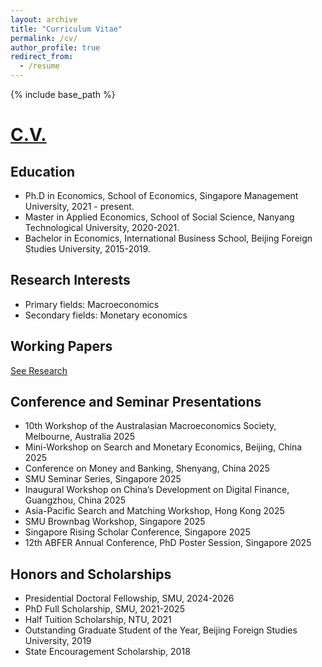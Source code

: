 ```yaml
---
layout: archive
title: "Curriculum Vitae"
permalink: /cv/
author_profile: true
redirect_from:
  - /resume
---
```


{% include base_path %}

# [C.V.](assets/cv-en.pdf)

Education
-----
* Ph.D in Economics, School of Economics, Singapore Management University, 2021 - present.
* Master in Applied Economics, School of Social Science, Nanyang Technological University, 2020-2021.
* Bachelor in Economics, International Business School, Beijing Foreign Studies University, 2015-2019.

Research Interests
-----
* Primary fields: Macroeconomics
* Secondary fields: Monetary economics

Working Papers
-----
[See Research](../research/)

Conference and Seminar Presentations
-----
* 10th Workshop of the Australasian Macroeconomics Society, Melbourne, Australia 2025
* Mini-Workshop on Search and Monetary Economics, Beijing, China 2025
* Conference on Money and Banking, Shenyang, China 2025
* SMU Seminar Series, Singapore 2025
* Inaugural Workshop on China’s Development on Digital Finance, Guangzhou, China 2025
* Asia-Pacific Search and Matching Workshop, Hong Kong 2025
* SMU Brownbag Workshop, Singapore 2025
* Singapore Rising Scholar Conference, Singapore 2025
* 12th ABFER Annual Conference, PhD Poster Session, Singapore 2025

Honors and Scholarships
-----
* Presidential Doctoral Fellowship, SMU, 2024-2026
* PhD Full Scholarship, SMU, 2021-2025
* Half Tuition Scholarship, NTU, 2021
* Outstanding Graduate Student of the Year, Beijing Foreign Studies University, 2019
* State Encouragement Scholarship, 2018

  

